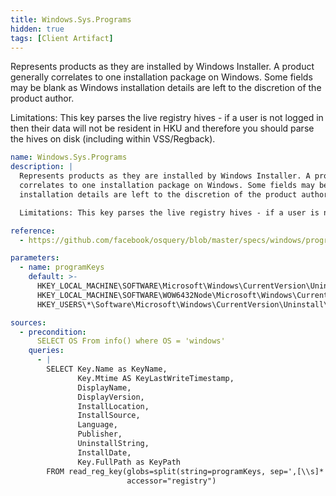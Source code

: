 ```yaml
---
title: Windows.Sys.Programs
hidden: true
tags: [Client Artifact]
---
```


Represents products as they are installed by Windows Installer. A product generally
correlates to one installation package on Windows. Some fields may be blank as Windows
installation details are left to the discretion of the product author.

Limitations: This key parses the live registry hives - if a user is not logged in then their data will not be resident in HKU and therefore you should parse the hives on disk (including within VSS/Regback).


```yaml
name: Windows.Sys.Programs
description: |
  Represents products as they are installed by Windows Installer. A product generally
  correlates to one installation package on Windows. Some fields may be blank as Windows
  installation details are left to the discretion of the product author.

  Limitations: This key parses the live registry hives - if a user is not logged in then their data will not be resident in HKU and therefore you should parse the hives on disk (including within VSS/Regback).

reference:
  - https://github.com/facebook/osquery/blob/master/specs/windows/programs.table

parameters:
  - name: programKeys
    default: >-
      HKEY_LOCAL_MACHINE\SOFTWARE\Microsoft\Windows\CurrentVersion\Uninstall\*,
      HKEY_LOCAL_MACHINE\SOFTWARE\WOW6432Node\Microsoft\Windows\CurrentVersion\Uninstall\*,
      HKEY_USERS\*\Software\Microsoft\Windows\CurrentVersion\Uninstall\*

sources:
  - precondition:
      SELECT OS From info() where OS = 'windows'
    queries:
      - |
        SELECT Key.Name as KeyName,
               Key.Mtime AS KeyLastWriteTimestamp,
               DisplayName,
               DisplayVersion,
               InstallLocation,
               InstallSource,
               Language,
               Publisher,
               UninstallString,
               InstallDate,
               Key.FullPath as KeyPath
        FROM read_reg_key(globs=split(string=programKeys, sep=',[\\s]*'),
                          accessor="registry")

```
